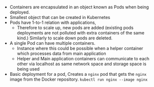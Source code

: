 - Containers are encapsulated in an object known as Pods when being deployed.
- Smallest object that can be created in Kubernetes
- Pods have 1-to-1 relation with applications,
	- Therefore to scale up, new pods are added (existing pods deployments are not polluted with extra containers of the same kind.) Similarly to scale down pods are deleted.
- A single Pod can have multiple containers.
	- Instance where this could be possible when a helper container which processes data from main application
	- Helper and Main application containers can communicate to each other via localhost as same network space and storage space is being used
- Basic deployment for a pod,
Creates a `nginx` pod that gets the `nginx` image from the Docker repository.
`kubectl run nginx --image nginx`